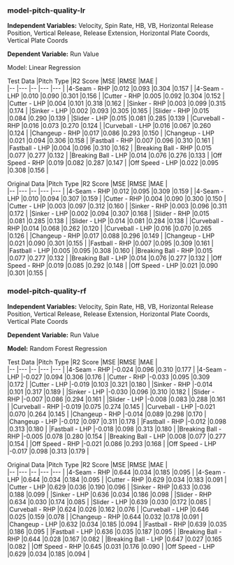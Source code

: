 ### model-pitch-quality-lr
**Independent Variables:** Velocity, Spin Rate, HB, VB, Horizontal Release Position, Vertical Release, Release Extension, Horizontal Plate Coords, Vertical Plate Coords 

**Dependent Variable:** Run Value

Model: Linear Regression

Test Data
|Pitch Type           |R2 Score  |MSE       |RMSE       |MAE       |  
|--                   |---       |--        |---        |---       |
|4-Seam - RHP         |0.012     |0.093     |0.304      |0.157     |
|4-Seam - LHP         |0.010     |0.090     |0.301      |0.156     |
|Cutter - RHP         |0.005     |0.092     |0.304      |0.152     |
|Cutter - LHP         |0.004     |0.101     |0.318      |0.162     |
|Sinker - RHP         |0.003     |0.099     |0.315      |0.174     |
|Sinker - LHP         |0.002     |0.093     |0.305      |0.165     |
|Slider - RHP         |0.015     |0.084     |0.290      |0.139     |
|Slider - LHP         |0.015     |0.081     |0.285      |0.139     |
|Curveball - RHP      |0.016     |0.073     |0.270      |0.124     |
|Curveball - LHP      |0.016     |0.067     |0.260      |0.124     |
|Changeup - RHP       |0.017     |0.086     |0.293      |0.150     |
|Changeup - LHP       |0.021     |0.094     |0.306      |0.158     |
|Fastball - RHP       |0.007     |0.096     |0.310      |0.161     |
|Fastball - LHP       |0.004     |0.096     |0.310      |0.162     |
|Breaking Ball - RHP  |0.015     |0.077     |0.277      |0.132     |
|Breaking Ball - LHP  |0.014     |0.076     |0.276      |0.133     |
|Off Speed - RHP      |0.019     |0.082     |0.287      |0.147     |
|Off Speed - LHP      |0.022     |0.095     |0.308      |0.156     |

Original Data
|Pitch Type           |R2 Score  |MSE       |RMSE       |MAE       |  
|--                   |---       |--        |---        |---       |
|4-Seam - RHP         |0.012     |0.095     |0.309      |0.159     |
|4-Seam - LHP         |0.010     |0.094     |0.307      |0.159     |
|Cutter - RHP         |0.004     |0.090     |0.300      |0.150     |
|Cutter - LHP         |0.003     |0.097     |0.312      |0.160     |
|Sinker - RHP         |0.003     |0.096     |0.311      |0.172     |
|Sinker - LHP         |0.002     |0.094     |0.307      |0.168     |
|Slider - RHP         |0.015     |0.081     |0.285      |0.138     |
|Slider - LHP         |0.014     |0.081     |0.284      |0.138     |
|Curveball - RHP      |0.014     |0.068     |0.262      |0.120     |
|Curveball - LHP      |0.016     |0.070     |0.265      |0.126     |
|Changeup - RHP       |0.017     |0.088     |0.296      |0.149     |
|Changeup - LHP       |0.021     |0.090     |0.301      |0.155     |
|Fastball - RHP       |0.007     |0.095     |0.309      |0.161     |
|Fastball - LHP       |0.005     |0.095     |0.308      |0.160     |
|Breaking Ball - RHP  |0.015     |0.077     |0.277      |0.132     |
|Breaking Ball - LHP  |0.014     |0.076     |0.277      |0.132     |
|Off Speed - RHP      |0.019     |0.085     |0.292      |0.148     |
|Off Speed - LHP      |0.021     |0.090     |0.301      |0.155     |


### model-pitch-quality-rf
**Independent Variables:** Velocity, Spin Rate, HB, VB, Horizontal Release Position, Vertical Release, Release Extension, Horizontal Plate Coords, Vertical Plate Coords 

**Dependent Variable:** Run Value

**Model:** Random Forest Regression

Test Data
|Pitch Type           |R2 Score  |MSE       |RMSE     |MAE       |  
|--                   |---       |--        |---      |---       |
|4-Seam - RHP         |-0.024    |0.096     |0.310    |0.177     |
|4-Seam - LHP         |-0.027    |0.094     |0.306    |0.176     |
|Cutter - RHP         |-0.033    |0.095     |0.309    |0.172     |
|Cutter - LHP         |-0.019    |0.103     |0.321    |0.180     |
|Sinker - RHP         |-0.014    |0.101     |0.317    |0.189     |
|Sinker - LHP         |-0.030    |0.096     |0.310    |0.182     |
|Slider - RHP         |-0.007    |0.086     |0.294    |0.161     |
|Slider - LHP         |-0.008    |0.083     |0.288    |0.161     |
|Curveball - RHP      |-0.019    |0.075     |0.274    |0.145     |
|Curveball - LHP      |-0.021    |0.070     |0.264    |0.145     |
|Changeup - RHP       |-0.014    |0.089     |0.298    |0.170     |
|Changeup - LHP       |-0.012    |0.097     |0.311    |0.178     |
|Fastball - RHP       |-0.012    |0.098     |0.313    |0.180     |
|Fastball - LHP       |-0.018    |0.098     |0.313    |0.180     |
|Breaking Ball - RHP  |-0.005    |0.078     |0.280    |0.154     |
|Breaking Ball - LHP  |0.008     |0.077     |0.277    |0.154     |
|Off Speed - RHP      |-0.021    |0.086     |0.293    |0.168     |
|Off Speed - LHP      |-0.017    |0.098     |0.313    |0.179     |

Original Data
|Pitch Type           |R2 Score  |MSE       |RMSE       |MAE     |  
|--                   |---       |--        |---        |---     |
|4-Seam - RHP         |0.644     |0.034     |0.185      |0.095   |
|4-Seam - LHP         |0.644     |0.034     |0.184      |0.095   |
|Cutter - RHP         |0.629     |0.034     |0.183      |0.091   |
|Cutter - LHP         |0.629     |0.036     |0.190      |0.096   |
|Sinker - RHP         |0.633     |0.036     |0.188      |0.099   |
|Sinker - LHP         |0.636     |0.034     |0.186      |0.098   |
|Slider - RHP         |0.634     |0.030     |0.174      |0.085   |
|Slider - LHP         |0.639     |0.030     |0.172      |0.085   |
|Curveball - RHP      |0.624     |0.026     |0.162      |0.076   |
|Curveball - LHP      |0.646     |0.025     |0.159      |0.078   |
|Changeup - RHP       |0.644     |0.032     |0.178      |0.091   |
|Changeup - LHP       |0.632     |0.034     |0.185      |0.094   |
|Fastball - RHP       |0.639     |0.035     |0.186      |0.095   |
|Fastball - LHP       |0.636     |0.035     |0.187      |0.095   |
|Breaking Ball - RHP  |0.644     |0.028     |0.167      |0.082   |
|Breaking Ball - LHP  |0.647     |0.027     |0.165      |0.082   |
|Off Speed - RHP      |0.645     |0.031     |0.176      |0.090   |
|Off Speed - LHP      |0.629     |0.034     |0.185      |0.094   |